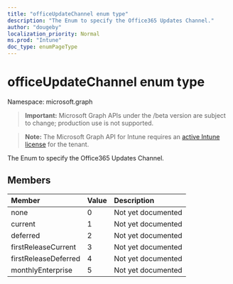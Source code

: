 ```yaml
---
title: "officeUpdateChannel enum type"
description: "The Enum to specify the Office365 Updates Channel."
author: "dougeby"
localization_priority: Normal
ms.prod: "Intune"
doc_type: enumPageType
---
```


# officeUpdateChannel enum type

Namespace: microsoft.graph

> **Important:** Microsoft Graph APIs under the /beta version are subject to change; production use is not supported.

> **Note:** The Microsoft Graph API for Intune requires an [active Intune license](https://go.microsoft.com/fwlink/?linkid=839381) for the tenant.

The Enum to specify the Office365 Updates Channel.

## Members
|Member|Value|Description|
|:---|:---|:---|
|none|0|Not yet documented|
|current|1|Not yet documented|
|deferred|2|Not yet documented|
|firstReleaseCurrent|3|Not yet documented|
|firstReleaseDeferred|4|Not yet documented|
|monthlyEnterprise|5|Not yet documented|



